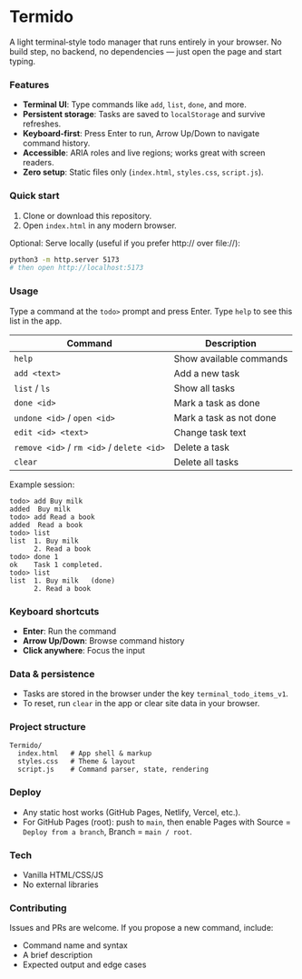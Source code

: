 # Termido

A light terminal‑style todo manager that runs entirely in your browser. No build step, no backend, no dependencies — just open the page and start typing.

### Features
- **Terminal UI**: Type commands like `add`, `list`, `done`, and more.
- **Persistent storage**: Tasks are saved to `localStorage` and survive refreshes.
- **Keyboard‑first**: Press Enter to run, Arrow Up/Down to navigate command history.
- **Accessible**: ARIA roles and live regions; works great with screen readers.
- **Zero setup**: Static files only (`index.html`, `styles.css`, `script.js`).

### Quick start
1) Clone or download this repository.
2) Open `index.html` in any modern browser.

Optional: Serve locally (useful if you prefer http:// over file://):

```bash
python3 -m http.server 5173
# then open http://localhost:5173
```

### Usage
Type a command at the `todo>` prompt and press Enter. Type `help` to see this list in the app.

| Command | Description |
| --- | --- |
| `help` | Show available commands |
| `add <text>` | Add a new task |
| `list` / `ls` | Show all tasks |
| `done <id>` | Mark a task as done |
| `undone <id>` / `open <id>` | Mark a task as not done |
| `edit <id> <text>` | Change task text |
| `remove <id>` / `rm <id>` / `delete <id>` | Delete a task |
| `clear` | Delete all tasks |

Example session:

```text
todo> add Buy milk
added  Buy milk
todo> add Read a book
added  Read a book
todo> list
list  1. Buy milk
      2. Read a book
todo> done 1
ok    Task 1 completed.
todo> list
list  1. Buy milk   (done)
      2. Read a book
```

### Keyboard shortcuts
- **Enter**: Run the command
- **Arrow Up/Down**: Browse command history
- **Click anywhere**: Focus the input

### Data & persistence
- Tasks are stored in the browser under the key `terminal_todo_items_v1`.
- To reset, run `clear` in the app or clear site data in your browser.

### Project structure
```
Termido/
  index.html   # App shell & markup
  styles.css   # Theme & layout
  script.js    # Command parser, state, rendering
```

### Deploy
- Any static host works (GitHub Pages, Netlify, Vercel, etc.).
- For GitHub Pages (root): push to `main`, then enable Pages with Source = `Deploy from a branch`, Branch = `main / root`.

### Tech
- Vanilla HTML/CSS/JS
- No external libraries

### Contributing
Issues and PRs are welcome. If you propose a new command, include:
- Command name and syntax
- A brief description
- Expected output and edge cases

